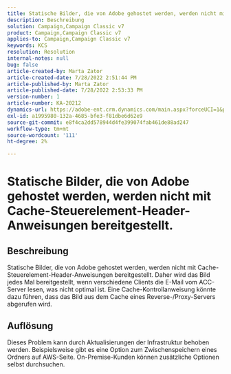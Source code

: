 ```yaml
---
title: Statische Bilder, die von Adobe gehostet werden, werden nicht mit Cache-Steuerelement-Header-Anweisungen bereitgestellt.
description: Beschreibung
solution: Campaign,Campaign Classic v7
product: Campaign,Campaign Classic v7
applies-to: Campaign,Campaign Classic v7
keywords: KCS
resolution: Resolution
internal-notes: null
bug: false
article-created-by: Marta Zator
article-created-date: 7/28/2022 2:51:44 PM
article-published-by: Marta Zator
article-published-date: 7/28/2022 2:53:33 PM
version-number: 1
article-number: KA-20212
dynamics-url: https://adobe-ent.crm.dynamics.com/main.aspx?forceUCI=1&pagetype=entityrecord&etn=knowledgearticle&id=b37214c9-840e-ed11-82e5-000d3a369e6d
exl-id: a1995980-132a-4685-bfe3-f81dbe6d62e9
source-git-commit: e8f4ca2dd578944d4fe399074fab461de88ad247
workflow-type: tm+mt
source-wordcount: '111'
ht-degree: 2%

---
```


# Statische Bilder, die von Adobe gehostet werden, werden nicht mit Cache-Steuerelement-Header-Anweisungen bereitgestellt.

## Beschreibung

Statische Bilder, die von Adobe gehostet werden, werden nicht mit Cache-Steuerelement-Header-Anweisungen bereitgestellt. Daher wird das Bild jedes Mal bereitgestellt, wenn verschiedene Clients die E-Mail vom ACC-Server lesen, was nicht optimal ist. Eine Cache-Kontrollanweisung könnte dazu führen, dass das Bild aus dem Cache eines Reverse-/Proxy-Servers abgerufen wird.

## Auflösung


Dieses Problem kann durch Aktualisierungen der Infrastruktur behoben werden. Beispielsweise gibt es eine Option zum Zwischenspeichern eines Ordners auf AWS-Seite. On-Premise-Kunden können zusätzliche Optionen selbst durchsuchen.
